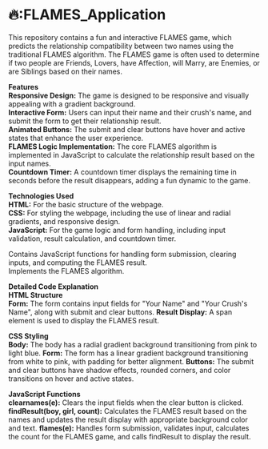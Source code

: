 # 🔥:FLAMES_Application
This repository contains a fun and interactive FLAMES game, which predicts the relationship compatibility between two names using the traditional FLAMES algorithm. The FLAMES game is often used to determine if two people are Friends, Lovers, have Affection, will Marry, are Enemies, or are Siblings based on their names.

__Features__  
__Responsive Design:__ The game is designed to be responsive and visually appealing with a gradient background.  
__Interactive Form:__ Users can input their name and their crush's name, and submit the form to get their relationship result.  
__Animated Buttons:__ The submit and clear buttons have hover and active states that enhance the user experience.  
__FLAMES Logic Implementation:__ The core FLAMES algorithm is implemented in JavaScript to calculate the relationship result based on the input names.  
__Countdown Timer:__ A countdown timer displays the remaining time in seconds before the result disappears, adding a fun dynamic to the game.  

__Technologies Used__    
__HTML:__ For the basic structure of the webpage.  
__CSS:__ For styling the webpage, including the use of linear and radial gradients, and responsive design.  
__JavaScript:__ For the game logic and form handling, including input validation, result calculation, and countdown timer.  

Contains JavaScript functions for handling form submission, clearing inputs, and computing the FLAMES result.  
Implements the FLAMES algorithm.

__Detailed Code Explanation__  
__HTML Structure__  
__Form:__ The form contains input fields for "Your Name" and "Your Crush's Name", along with submit and clear buttons.
__Result Display:__ A span element is used to display the FLAMES result.

__CSS Styling__  
__Body:__ The body has a radial gradient background transitioning from pink to light blue.
__Form:__ The form has a linear gradient background transitioning from white to pink, with padding for better alignment.
__Buttons:__ The submit and clear buttons have shadow effects, rounded corners, and color transitions on hover and active states.

__JavaScript Functions__  
__clearnames(e):__ Clears the input fields when the clear button is clicked.
__findResult(boy, girl, count):__ Calculates the FLAMES result based on the names and updates the result display with appropriate background color and text.
__flames(e):__ Handles form submission, validates input, calculates the count for the FLAMES game, and calls findResult to display the result.
